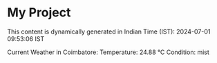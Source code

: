 # My Project

This content is dynamically generated in Indian Time (IST): 2024-07-01 09:53:06 IST


Current Weather in Coimbatore:
Temperature: 24.88 °C
Condition: mist

